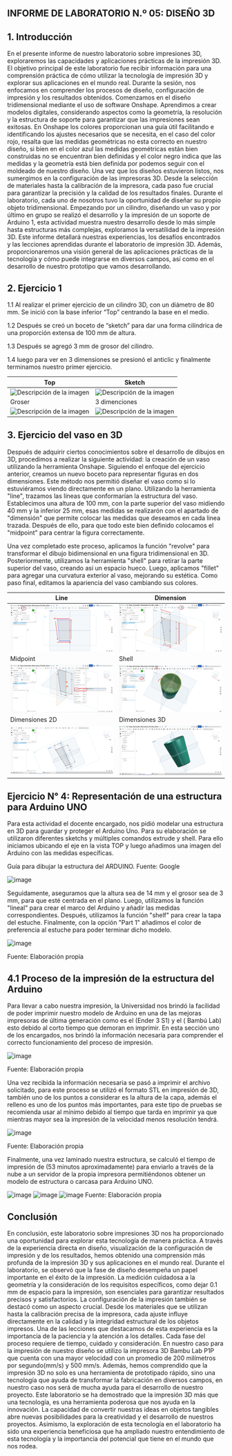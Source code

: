 ## INFORME DE LABORATORIO N.º 05: DISEÑO 3D


## 1. Introducción

En el presente informe de nuestro laboratorio sobre impresiones 3D, exploraremos las capacidades y aplicaciones prácticas de la impresión 3D. El objetivo principal de este laboratorio fue recibir información para una comprensión práctica de cómo utilizar la tecnología de impresión 3D y explorar sus aplicaciones en el mundo real. Durante la sesión, nos enfocamos en comprender los procesos de diseño, configuración de impresión y los resultados obtenidos. Comenzamos en el diseño tridimensional mediante el uso de software Onshape. Aprendimos a crear modelos digitales, considerando aspectos como la geometría, la resolución y la estructura de soporte para garantizar que las impresiones sean exitosas. En Onshape los colores proporcionan una guía útil facilitando e identificando los ajustes necesarios que se necesita, en el caso del color rojo, resalta que las medidas geométricas no esta correcto en nuestro diseño, si bien en el color azul las medidas geométricas están bien construidas no se encuentran bien definidas y el color negro indica que las medidas y la geometría está bien definida por podemos seguir con el moldeado de nuestro diseño. Una vez que los diseños estuvieron listos, nos sumergimos en la configuración de las impresoras 3D. Desde la selección de materiales hasta la calibración de la impresora, cada paso fue crucial para garantizar la precisión y la calidad de los resultados finales. Durante el laboratorio, cada uno de nosotros tuvo la oportunidad de diseñar su propio objeto tridimensional. Empezando por un cilindro, diseñando un vaso y por último en grupo se realizó el desarrollo y la impresión de un soporte de Arduino 1, esta actividad muestra nuestro desarrollo desde lo más simple hasta estructuras más complejas, exploramos la versatilidad de la impresión 3D. Este informe detallará nuestras experiencias, los desafíos encontrados y las lecciones aprendidas durante el laboratorio de impresión 3D. Además, proporcionaremos una visión general de las aplicaciones prácticas de la tecnología y cómo puede integrarse en diversos campos, así como en el desarrollo de nuestro prototipo que vamos desarrollando.


## 2. Ejercicio 1

1.1 Al realizar el primer ejercicio de un cilindro 3D, con un diámetro de 80 mm. Se inició con la base inferior “Top” centrando la base en el  medio. 

1.2 Después se creó un boceto de “sketch” para dar una forma cilíndrica de una proporción extensa de 100 mm de altura.

1.3 Después se agregó 3 mm de grosor del cilindro.

1.4 luego para ver en 3 dimensiones se presionó el anticlic y finalmente terminamos nuestro primer ejercicio.

| Top | Sketch |
|-----------|-----------|
| ![Descripción de la imagen](https://github.com/Alexander-Manosalva-Peralta/Proyecto-De-Fundamentos/assets/156023729/f0533903-6a30-4363-997f-9664fa1d1aa9) | ![Descripción de la imagen](https://github.com/Alexander-Manosalva-Peralta/Proyecto-De-Fundamentos/assets/156023729/f8ed20c3-56c9-4e46-a0bd-717fa6409c83)|
| Groser | 3 dimenciones |
| ![Descripción de la imagen](https://github.com/Alexander-Manosalva-Peralta/Proyecto-De-Fundamentos/assets/156023729/84afbb69-0903-48c8-93dd-c1c569486dfc) | ![Descripción de la imagen](https://github.com/Alexander-Manosalva-Peralta/Proyecto-De-Fundamentos/assets/156023729/dd6fc705-5955-473a-9121-0d86fd8000ca)|


## 3. Ejercicio del vaso en 3D

Después de adquirir ciertos conocimientos sobre el desarrollo de dibujos en 3D, procedimos a realizar la siguiente actividad: la creación de un vaso utilizando la herramienta Onshape. Siguiendo el enfoque del ejercicio anterior, creamos un nuevo boceto para representar figuras en dos dimensiones. Este método nos permitió diseñar el vaso como si lo estuviéramos viendo directamente en un plano. Utilizando la herramienta "line", trazamos las líneas que conformarían la estructura del vaso. Establecimos una altura de 100 mm, con la parte superior del vaso midiendo 40 mm y la inferior 25 mm, esas medidas se realizarón con el apartado de "dimensión" que permite colocar las medidas que deseamos en cada linea trazada. Después de ello, para que todo este bien definido colocamos el "midpoint" para centrar la figura correctamente.

Una vez completado este proceso, aplicamos la función "revolve" para transformar el dibujo bidimensional en una figura tridimensional en 3D. Posteriormente, utilizamos la herramienta "shell" para retirar la parte superior del vaso, creando así un espacio hueco. Luego, aplicamos "fillet" para agregar una curvatura exterior al vaso, mejorando su estética. Como paso final, editamos la apariencia del vaso cambiando sus colores.

| Line | Dimension |
|-----------|-----------|
| ![Descripción de la imagen](https://github.com/Alexander-Manosalva-Peralta/Proyecto-De-Fundamentos/blob/main/Imagenes/Line.png) | ![Descripción de la imagen](https://github.com/Alexander-Manosalva-Peralta/Proyecto-De-Fundamentos/blob/main/Imagenes/Dimension.png)|
| Midpoint | Shell|
| ![Descripción de la imagen](https://github.com/Alexander-Manosalva-Peralta/Proyecto-De-Fundamentos/blob/main/Imagenes/Midpoint.png?raw=true) | ![Descripción de la imagen](https://github.com/Alexander-Manosalva-Peralta/Proyecto-De-Fundamentos/blob/main/Imagenes/Shell.png)|
| Dimensiones 2D | Dimensiones 3D |
| ![Descripción de la imagen](https://github.com/Alexander-Manosalva-Peralta/Proyecto-De-Fundamentos/blob/main/Imagenes/Captura%20de%20pantalla%202024-02-02%20223107.png) | ![Descripción de la imagen](https://github.com/Alexander-Manosalva-Peralta/Proyecto-De-Fundamentos/blob/main/Imagenes/Captura%20de%20pantalla%202024-02-02%20210252.png)|

## Ejercicio  N° 4: Representación de una estructura para Arduino UNO

Para esta actividad el docente encargado, nos pidió modelar una estructura en 3D para guardar y proteger el Arduino Uno. Para su elaboración se utilizaron diferentes sketchs y múltiples comandos extrude y shell. Para ello iniciamos ubicando el eje en la vista TOP y luego añadimos una imagen del Arduino con las medidas específicas.

Guía para dibujar la estructura del ARDUINO. Fuente: Google

![image](https://github.com/Alexander-Manosalva-Peralta/Proyecto-De-Fundamentos/assets/156023044/c76c6b05-008e-4da7-833b-cf1e274e0df2)


Seguidamente, aseguramos que la altura sea de 14 mm y el grosor sea de 3 mm, para que esté centrada en el plano. Luego, utilizamos la función "lineal" para crear el marco del Arduino y añadir las medidas correspondientes. Después, utilizamos la función "shelf" para crear la tapa del estuche. Finalmente, con la opción "Part 1" añadimos el color de preferencia al estuche para poder terminar dicho modelo.

![image](https://github.com/Alexander-Manosalva-Peralta/Proyecto-De-Fundamentos/assets/156023044/9c7d4983-e698-4af9-80f7-ea09033c1ff8)

Fuente: Elaboración propia

## 4.1 Proceso de la impresión de la estructura del Arduino 

Para llevar a cabo nuestra impresión, la Universidad nos brindó la facilidad de poder imprimir nuestro modelo de Arduino en una de las mejoras impresoras de última generación como es el (Ender 3 S1) y el ( Bambú Lab) esto debido al corto tiempo que  demoran en imprimir. 
En esta sección uno de los encargados, nos  brindó la información necesaria para comprender el correcto funcionamiento del proceso de impresión. 

![image](https://github.com/Alexander-Manosalva-Peralta/Proyecto-De-Fundamentos/assets/156023044/267d1977-9ee5-477a-87c6-d013391c6c03)

Fuente: Elaboración propia


Una vez recibida la información necesaria se pasó a imprimir el archivo solicitado, para este proceso se utilizó el formato  STL en impresión de 3D, también uno de los puntos a considerar es la altura de la capa, además el relleno es uno de los puntos más importantes, para este tipo de  pruebas se recomienda usar al mínimo debido al tiempo que tarda en imprimir ya que mientras mayor sea la impresión de la velocidad  menos resolución tendrá.

![image](https://github.com/Alexander-Manosalva-Peralta/Proyecto-De-Fundamentos/assets/156023044/23775995-bffa-4c8d-98a5-d93be48cb519)

Fuente: Elaboración propia


Finalmente, una vez laminado nuestra estructura, se calculó el tiempo de impresión de (53 minutos aproximadamente) para enviarlo a través de la nube a un servidor de la propia impresora permitiéndonos obtener un modelo de estructura o carcasa para Arduino UNO.

![image](https://github.com/Alexander-Manosalva-Peralta/Proyecto-De-Fundamentos/assets/156023044/4c517779-706a-4f2d-9e76-2b05e9b06ef0)
![image](https://github.com/Alexander-Manosalva-Peralta/Proyecto-De-Fundamentos/assets/156023044/89ed2929-1f10-4b32-b538-a3ca2b76ce0f)
![image](https://github.com/Alexander-Manosalva-Peralta/Proyecto-De-Fundamentos/assets/156023044/e5cf01d5-3d8f-4a14-af1d-5ff4dbb28be1)
Fuente: Elaboración propia


## Conclusión 

En conclusión, este laboratorio sobre impresiones 3D nos ha proporcionado una oportunidad para explorar esta tecnología de manera práctica. A través de la experiencia directa en diseño, visualización de la configuración de impresión y de los resultados, hemos obtenido una comprensión más profunda de la impresión 3D y sus aplicaciones en el mundo real. Durante el laboratorio, se observó que la fase de diseño desempeña un papel importante en el éxito de la impresión. La medición cuidadosa a la geometría y la consideración de los requisitos específicos, como dejar 0.1 mm de espacio para la impresión, son esenciales para garantizar resultados precisos y satisfactorios. La configuración de la impresión también se destacó como un aspecto crucial. Desde los materiales que se utilizan hasta la calibración precisa de la impresora, cada ajuste influye directamente en la calidad y la integridad estructural de los objetos impresos. Una de las lecciones que destacamos de esta experiencia es la importancia de la paciencia y la atención a los detalles. Cada fase del proceso requiere de tiempo, cuidado y consideración. En nuestro caso para la impresión de nuestro diseño se utilizo la impresora 3D Bambu Lab P1P que cuenta con una mayor velocidad con un promedio de 200 milímetros por segundo(mm/s) y 500 mm/s. Además, hemos comprendido que la impresión 3D no solo es una herramienta de prototipado rápido, sino una tecnología que ayuda de transformar la fabricación en diversos campos, en nuestro caso nos será de mucha ayuda para el desarrollo de nuestro proyecto. Este laboratorio se ha demostrado que la impresión 3D más que una tecnología, es una herramienta poderosa que nos ayuda en la innovación. La capacidad de convertir nuestras ideas en objetos tangibles abre nuevas posibilidades para la creatividad y el desarrollo de nuestros proyectos. Asimismo, la exploración de esta tecnología en el laboratorio ha sido una experiencia beneficiosa que ha ampliado nuestro entendimiento de esta tecnología y la importancia del potencial que tiene en el mundo que nos rodea.
